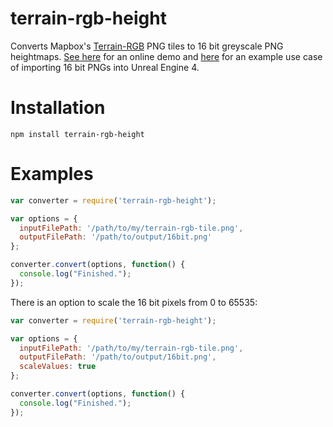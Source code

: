 # terrain-rgb-height
Converts Mapbox's [Terrain-RGB](https://docs.mapbox.com/help/troubleshooting/access-elevation-data/) PNG tiles to 16 bit greyscale PNG heightmaps. [See here](http://www.redshifted.org/) for an online demo and [here](https://imgur.com/a/ENsZXHN) for an example use case of importing 16 bit PNGs into Unreal Engine 4.

# Installation

`npm install terrain-rgb-height`


# Examples
```javascript
var converter = require('terrain-rgb-height');

var options = {
  inputFilePath: '/path/to/my/terrain-rgb-tile.png',
  outputFilePath: '/path/to/output/16bit.png'
};

converter.convert(options, function() {
  console.log("Finished.");
});
```

There is an option to scale the 16 bit pixels from 0 to 65535:

```javascript
var converter = require('terrain-rgb-height');

var options = {
  inputFilePath: '/path/to/my/terrain-rgb-tile.png',
  outputFilePath: '/path/to/output/16bit.png',
  scaleValues: true
};

converter.convert(options, function() {
  console.log("Finished.");
});
```
